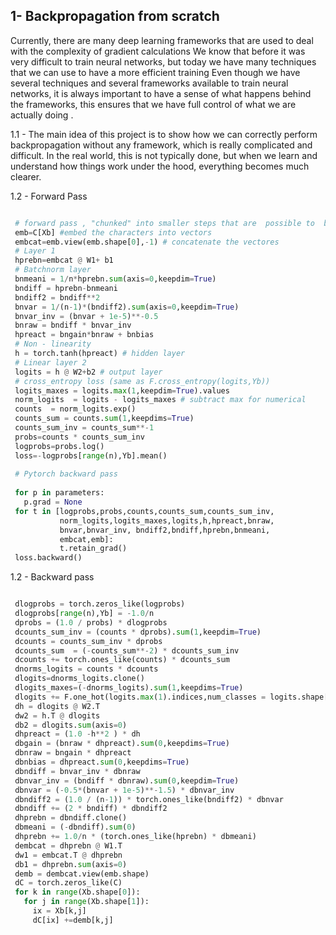 ## 1- Backpropagation from scratch

  Currently, there are many deep learning frameworks that are used to deal with the complexity of gradient calculations
  We know that before it was very difficult to train neural networks, but today we have many techniques that we can use to have a more efficient training
  Even though we have several techniques and several frameworks available to train neural networks, it is always important to have a sense of what happens behind the frameworks, this 
 ensures that we have full control of what we are actually doing .

 1.1  - The main idea of this project is to show how we can correctly perform backpropagation without any framework, which is really complicated and difficult. In the real world, this is 
      not typically done, but when we learn and understand how things work under the hood, everything becomes much clearer.

 1.2 - Forward Pass

   ``` Python

    # forward pass , "chunked" into smaller steps that are  possible to  backward one at time
    emb=C[Xb] #embed the characters into vectors
    embcat=emb.view(emb.shape[0],-1) # concatenate the vectores
    # Layer 1
    hprebn=embcat @ W1+ b1
    # Batchnorm layer
    bnmeani = 1/n*hprebn.sum(axis=0,keepdim=True)
    bndiff = hprebn-bnmeani
    bndiff2 = bndiff**2
    bnvar = 1/(n-1)*(bndiff2).sum(axis=0,keepdim=True)
    bnvar_inv = (bnvar + 1e-5)**-0.5
    bnraw = bndiff * bnvar_inv
    hpreact = bngain*bnraw + bnbias
    # Non - linearity
    h = torch.tanh(hpreact) # hidden layer
    # Linear layer 2
    logits = h @ W2+b2 # output layer
    # cross_entropy loss (same as F.cross_entropy(logits,Yb))
    logits_maxes = logits.max(1,keepdim=True).values
    norm_logits  = logits - logits_maxes # subtract max for numerical
    counts  = norm_logits.exp()
    counts_sum = counts.sum(1,keepdims=True)
    counts_sum_inv = counts_sum**-1
    probs=counts * counts_sum_inv
    logprobs=probs.log()
    loss=-logprobs[range(n),Yb].mean()
    
    # Pytorch backward pass
    
    for p in parameters:
      p.grad = None
    for t in [logprobs,probs,counts,counts_sum,counts_sum_inv,
              norm_logits,logits_maxes,logits,h,hpreact,bnraw,
              bnvar,bnvar_inv, bndiff2,bndiff,hprebn,bnmeani,
              embcat,emb]:
              t.retain_grad()
    loss.backward()
```
1.2 - Backward pass

   ``` Python

    dlogprobs = torch.zeros_like(logprobs)
    dlogprobs[range(n),Yb] = -1.0/n
    dprobs = (1.0 / probs) * dlogprobs
    dcounts_sum_inv = (counts * dprobs).sum(1,keepdim=True)
    dcounts = counts_sum_inv * dprobs
    dcounts_sum  = (-counts_sum**-2) * dcounts_sum_inv
    dcounts += torch.ones_like(counts) * dcounts_sum
    dnorms_logits = counts * dcounts
    dlogits=dnorms_logits.clone()
    dlogits_maxes=(-dnorms_logits).sum(1,keepdims=True)
    dlogits += F.one_hot(logits.max(1).indices,num_classes = logits.shape[1] ) * dlogits_maxes
    dh = dlogits @ W2.T
    dw2 = h.T @ dlogits
    db2 = dlogits.sum(axis=0)
    dhpreact = (1.0 -h**2 ) * dh
    dbgain = (bnraw * dhpreact).sum(0,keepdims=True)
    dbnraw = bngain * dhpreact
    dbnbias = dhpreact.sum(0,keepdims=True)
    dbndiff = bnvar_inv * dbnraw
    dbnvar_inv = (bndiff * dbnraw).sum(0,keepdim=True)
    dbnvar = (-0.5*(bnvar + 1e-5)**-1.5) * dbnvar_inv
    dbndiff2 = (1.0 / (n-1)) * torch.ones_like(bndiff2) * dbnvar
    dbndiff += (2 * bndiff) * dbndiff2
    dhprebn = dbndiff.clone()
    dbmeani = (-dbndiff).sum(0)
    dhprebn += 1.0/n * (torch.ones_like(hprebn) * dbmeani)
    dembcat = dhprebn @ W1.T
    dw1 = embcat.T @ dhprebn
    db1 = dhprebn.sum(axis=0)
    demb = dembcat.view(emb.shape)
    dC = torch.zeros_like(C)
    for k in range(Xb.shape[0]):
      for j in range(Xb.shape[1]):
        ix = Xb[k,j]
        dC[ix] +=demb[k,j]
      

 

